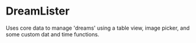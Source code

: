 # DreamLister
Uses core data to manage 'dreams' using a table view, image picker, and some custom dat and time functions.
